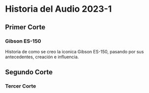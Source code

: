 # Historia del Audio 2023-1

## Primer Corte

### Gibson ES-150

Historia de como se creo la iconica Gibson ES-150, pasando por sus antecedentes, creación e influencia.

## Segundo Corte

### Tercer Corte